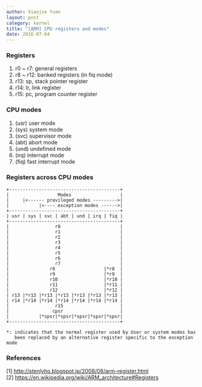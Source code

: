 ```yaml
---
author: Xiaojie Yuan
layout: post
category: kernel
title: "[ARM] CPU registers and modes"
date: 2016-07-04
---
```


### Registers

1. r0 ~ r7: general registers
2. r8 ~ r12: banked registers (in fiq mode)
3. r13: sp, stack pointer register
4. r14: lr, link register
5. r15: pc, program counter register

### CPU modes

1. (usr) user mode
2. (sys) system mode
3. (svc) supervisor mode
4. (abt) abort mode
5. (und) undefined mode
6. (irq) interrupt mode
7. (fiq) fast interrupt mode

### Registers across CPU modes

```
+-----------------------------------------+
|                  Modes                  |
|     |<------ previleged modes --------->|
|           |<---- exception modes ------>|
+-----------------------------------------+
| usr | sys | svc | abt | und | irq | fiq |
+-----------------------------------------+
|                 r0                      |
|                 r1                      |
|                 r2                      |
|                 r3                      |
|                 r4                      |
|                 r5                      |
|                 r6                      |
|                 r7                      |
|               r8                  |*r8  |
|               r9                  |*r9  |
|               r10                 |*r10 |
|               r11                 |*r11 |
|               r12                 |*r12 |
| r13 |*r13 |*r13 |*r13 |*r13 |*r13 |*r13 |
| r14 |*r14 |*r14 |*r14 |*r14 |*r14 |*r14 |
|                 r15                     |
|                cpsr                     |
|           |*spsr|*spsr|*spsr|*spsr|*spsr|
+-----------------------------------------+

*: indicates that the normal register used by User or system modes has
   been replaced by an alternative register specific to the exception mode
```

### References
[1] <http://stenlyho.blogspot.jp/2008/08/arm-register.html>  
[2] <https://en.wikipedia.org/wiki/ARM_architecture#Registers>
